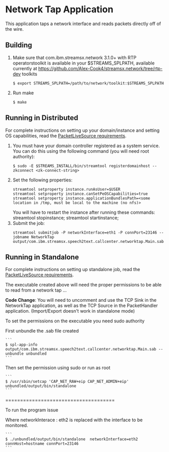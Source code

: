 # Network Tap Application
This application taps a network interface and reads packets directly off of the wire. 


## Building

1. Make sure that com.ibm.streamsx.network 3.1.0+ with RTP operatorstoolkit is available in your $STREAMS_SPLPATH, 
available currently at https://github.com/Alex-Cook4/streamsx.network/tree/rtp-dev toolkits
	```
	$ export STREAMS_SPLPATH=/path/to/network/toolkit:$STREAMS_SPLPATH
	```
2. Run make
	```
	$ make
	```

## Running in Distributed
For complete instructions on setting up your domain/instance and setting OS capabilities, read the [PacketLiveSource requirements](https://www.ibm.com/support/knowledgecenter/en/SSCRJU_4.2.1/com.ibm.streams.toolkits.doc/spldoc/dita/tk$com.ibm.streamsx.network/op$com.ibm.streamsx.network.source$PacketLiveSource.html). 

1. You must have your domain controller registered as a system service. You can do this using the following command (you will need root authority): 
	```
	$ sudo -E $STREAMS_INSTALL/bin/streamtool registerdomainhost --zkconnect <zk-connect-string>
	```
2. Set the following properties: 
	```
	streamtool setproperty instance.runAsUser=$USER
	streamtool setproperty instance.canSetPeOSCapabilities=true
	streamtool setproperty instance.applicationBundlesPath=<some location in /tmp, must be local to the machine (no nfs)> 
	```
	You will have to restart the instance after running these commands: streamtool stopinstance; streamtool startinstance;
3. Submit the job: 
	```
	streamtool submitjob -P networkInterface=eth1 -P connPort=23146 --jobname NetworkTap output/com.ibm.streamsx.speech2text.callcenter.networktap.Main.sab
	```

## Running in Standalone
For complete instructions on setting up standalone job, read the [PacketLiveSource requirements](https://www.ibm.com/support/knowledgecenter/en/SSCRJU_4.2.1/com.ibm.streams.toolkits.doc/spldoc/dita/tk$com.ibm.streamsx.network/op$com.ibm.streamsx.network.source$PacketLiveSource.html). 

The executable created above will need the proper permissions to be able to
read from a network tap ... 

**Code Change**: You will need to uncomment and use the TCP Sink in the NetworkTap application, as well as the 
TCP Source in the PacketHandler application. (Import/Export doesn't work in standalone mode)

To set the permissions on the executable you need sudo authority  

First unbundle the .sab file created 

	```
	$ spl-app-info output/com.ibm.streamsx.speech2text.callcenter.networktap.Main.sab --unbundle unbundled
	```

Then set the permission using sudo or run as root  

	```
	$ /usr/sbin/setcap 'CAP_NET_RAW+eip CAP_NET_ADMIN+eip' unbundled/output/bin/standalone
	```
 
=====================================

To run the program issue 

Where networkInterace :  eth2 is replaced  with the interface to be monitored. 
 
	```
	$ ./unbundled/output/bin/standalone  networkInterface=eth2  connHost=hostname connPort=23146
	```


